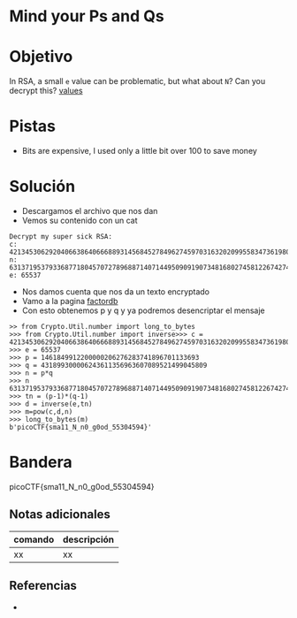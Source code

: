 # Mind your Ps and Qs

# Objetivo
In RSA, a small `e` value can be problematic, but what about `N`? Can you decrypt this? [values](https://mercury.picoctf.net/static/bf5e2c8811afb4669f4a6850e097e8aa/values)

# Pistas
- Bits are expensive, I used only a little bit over 100 to save money

# Solución
- Descargamos el archivo que nos dan
- Vemos su contenido con un cat
```
Decrypt my super sick RSA:
c: 421345306292040663864066688931456845278496274597031632020995583473619804626233684
n: 631371953793368771804570727896887140714495090919073481680274581226742748040342637
e: 65537 
```
- Nos damos cuenta que nos da un texto encryptado
- Vamo a la pagina [factordb](http://factordb.com/index.php?query=631371953793368771804570727896887140714495090919073481680274581226742748040342637)
- Con esto obtenemos p y q y ya podremos desencriptar el mensaje
```
>> from Crypto.Util.number import long_to_bytes
>>> from Crypto.Util.number import inverse>>> c = 421345306292040663864066688931456845278496274597031632020995583473619804626233684
>>> e = 65537
>>> p = 1461849912200000206276283741896701133693
>>> q = 431899300006243611356963607089521499045809
>>> n = p*q
>>> n
631371953793368771804570727896887140714495090919073481680274581226742748040342637
>>> tn = (p-1)*(q-1)
>>> d = inverse(e,tn)
>>> m=pow(c,d,n)
>>> long_to_bytes(m)
b'picoCTF{sma11_N_n0_g0od_55304594}'
```

# Bandera
picoCTF{sma11_N_n0_g0od_55304594}

## Notas adicionales
| comando | descripción |
| ------ | ------ |
| xx | xx |

## Referencias
- []()